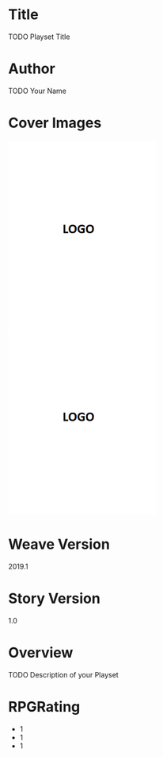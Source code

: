 # Title
TODO Playset Title

# Author
TODO Your Name

# Cover Images
![Store](/media/images/logo.png)
![Playset](/media/images/logo.png)

# Weave Version
2019.1

# Story Version
1.0

# Overview
TODO Description of your Playset

# RPGRating
- 1
- 1
- 1
